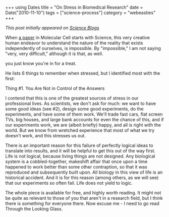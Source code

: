 +++
using Dates
title = "On Stress in Biomedical Research"
date = Date("2010-11-10")
tags = ["science-process"]
category = "webeasties"
+++

_This post initially appeared on [Science Blogs](http://scienceblogs.com/webeasties)_

When [a paper](http://goo.gl/F8p2a) in Molecular Cell starts with 
Science, this very creative human endeavor to understand the nature of the reality that exists independently of ourselves, is impossible. By "impossible," I am not saying "very, very difficult," although it is that, as well.

you just know you're in for a treat.

He lists 6 things to remember when stressed, but I identified most with the first:

Thing #1. You Are Not in Control of the Answers

I contend that this is one of the greatest sources of stress in our professional lives. As scientists, we don't ask for much: we want to have some good ideas (see #2), design some good experiments, do the experiments, and have some of them work. We'll trade fast cars, flat screen TVs, big houses, and large bank accounts for even the chance of this, and if our experiments work, we are (albeit briefly) happy, and all is right with the world. But we know from wretched experience that most of what we try doesn't work, and this stresses us out.

There is an important reason for this failure of perfectly logical ideas to translate into results, and it will be helpful to get this out of the way first. Life is not logical, because living things are not designed. Any biological system is a cobbled-together, makeshift affair that once upon a time happened to work better than some other contraption, so that it was reproduced and subsequently built upon. All biology in this view of life is an historical accident. And it is for this reason (among others, as we will see) that our experiments so often fail. Life does not yield to logic.

The whole piece is available for free, and highly worth reading. It might not be *quite* as relevant to those of you that aren't in a research field, but I think there is something for everyone there. Now excuse me - I need to go read Through the Looking Glass.

      
  
